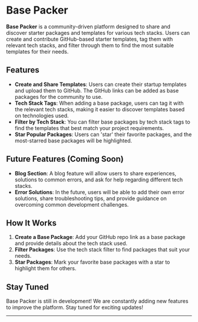 # Base Packer



**Base Packer** is a community-driven platform designed to share and discover starter packages and templates for various tech stacks. Users can create and contribute GitHub-based starter templates, tag them with relevant tech stacks, and filter through them to find the most suitable templates for their needs.

## Features

- **Create and Share Templates**: Users can create their startup templates and upload them to GitHub. The GitHub links can be added as base packages for the community to use.
- **Tech Stack Tags**: When adding a base package, users can tag it with the relevant tech stacks, making it easier to discover templates based on technologies used.
- **Filter by Tech Stack**: You can filter base packages by tech stack tags to find the templates that best match your project requirements.
- **Star Popular Packages**: Users can 'star' their favorite packages, and the most-starred base packages will be highlighted.
  
## Future Features (Coming Soon)

- **Blog Section**: A blog feature will allow users to share experiences, solutions to common errors, and ask for help regarding different tech stacks.
- **Error Solutions**: In the future, users will be able to add their own error solutions, share troubleshooting tips, and provide guidance on overcoming common development challenges.
  
## How It Works

1. **Create a Base Package**: Add your GitHub repo link as a base package and provide details about the tech stack used.
2. **Filter Packages**: Use the tech stack filter to find packages that suit your needs.
3. **Star Packages**: Mark your favorite base packages with a star to highlight them for others.
  

## Stay Tuned

Base Packer is still in development! We are constantly adding new features to improve the platform. Stay tuned for exciting updates!

---


